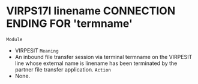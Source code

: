 # VIRPS17I linename CONNECTION ENDING FOR 'termname'
`Module`
- VIRPESIT
`Meaning`
- An inbound file transfer session via terminal termname on the VIRPESIT line whose external name is linename has been terminated by the partner file transfer application.
`Action`
- None.
